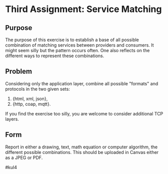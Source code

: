 # Third Assignment: Service Matching

## Purpose
The purpose of this exercise is to establish a base of all possible combination of matching services between providers and consumers.
It might seem silly but the pattern occurs often.
One also reflects on the different ways to represent these combinations.

## Problem
Considering only the application layer, combine all possible "formats" and protocols in the two given sets:
1. {html, xml, json},
2. {http, coap, mqtt}.

If you find the exercise too silly, you are welcome to consider additional TCP layers.

## Form
Report in either a drawing, text, math equation or computer algorithm, the different possible combinations.
This should be uploaded in Canvas either as a JPEG or PDF.

#kul4
